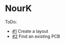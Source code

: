 # NourK

ToDo:

 - [#1](/../../issues/1) Create a layout
 - [#2](/../../issues/2) Find an existing PCB
